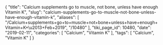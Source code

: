 {
    "title": "Calcium supplements go to muscle, not bone, unless have enough Vitamin K",
    "slug": "calcium-supplements-go-to-muscle-not-bone-unless-have-enough-vitamin-k",
    "aliases": [
        "/Calcium+supplements+go+to+muscle+not+bone+unless+have+enough+Vitamin+K+\u2013+Feb+2019",
        "/10480"
    ],
    "tiki_page_id": 10480,
    "date": "2019-02-11",
    "categories": [
        "Calcium",
        "Vitamin K"
    ],
    "tags": [
        "Calcium",
        "Vitamin K"
    ]
}